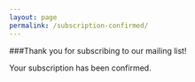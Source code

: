 ```yaml
---
layout: page
permalink: /subscription-confirmed/
---
```


###Thank you for subscribing to our mailing list!

Your subscription has been confirmed.

